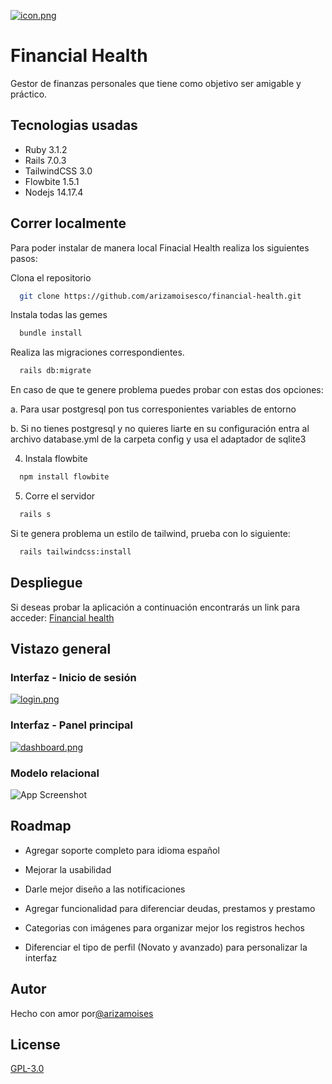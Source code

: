 [![icon.png](https://i.postimg.cc/MKZjNGn4/icon.png)](https://postimg.cc/NLVMrB77)


# Financial Health 

Gestor de finanzas personales que tiene como objetivo ser amigable y práctico.


## Tecnologias usadas

* Ruby 3.1.2
* Rails 7.0.3
* TailwindCSS 3.0
* Flowbite 1.5.1
* Nodejs 14.17.4




## Correr localmente

Para poder instalar de manera local Finacial Health realiza los siguientes pasos: 

Clona el repositorio
```bash
  git clone https://github.com/arizamoisesco/financial-health.git

```
Instala todas las gemes 
```bash
  bundle install 

```
Realiza las migraciones correspondientes. 
```bash
  rails db:migrate

```
En caso de que te genere problema puedes probar con estas dos opciones:

a.  Para usar postgresql pon tus corresponientes variables de entorno

b. Si no tienes postgresql y no quieres liarte en su configuración entra al archivo database.yml de la carpeta config y usa el adaptador de sqlite3

4. Instala flowbite

```bash
  npm install flowbite

```
5. Corre el servidor

```bash
  rails s

```
Si te genera problema un estilo de tailwind, prueba con lo siguiente:
```bash
  rails tailwindcss:install

```

## Despliegue

Si deseas probar la aplicación a continuación encontrarás un link para acceder:
[Financial health](https://financial-health.herokuapp.com/)



## Vistazo general

###  Interfaz - Inicio de sesión 
[![login.png](https://i.postimg.cc/jC0hb1h8/login.png)](https://postimg.cc/H8zM0BR5)

###  Interfaz - Panel principal
[![dashboard.png](https://i.postimg.cc/fTML2NmJ/dashboard.png)](https://postimg.cc/Lh025Gyp)

###  Modelo relacional
![App Screenshot](https://i.imgur.com/KG0RzW7.png)


## Roadmap

- Agregar soporte completo para idioma español

- Mejorar la usabilidad

- Darle mejor diseño a las notificaciones

- Agregar funcionalidad para diferenciar deudas, prestamos y prestamo

- Categorias con imágenes para organizar mejor los registros hechos

- Diferenciar el tipo de perfil (Novato y avanzado) para personalizar la interfaz



## Autor

Hecho con amor por[@arizamoises](https://www.github.com/arizamoisesco)


## License

[GPL-3.0](https://choosealicense.com/licenses/gpl-3.0/)

